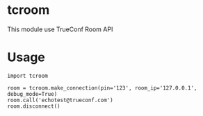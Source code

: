 # tcroom
This module use TrueConf Room API

# Usage
```
import tcroom

room = tcroom.make_connection(pin='123', room_ip='127.0.0.1', debug_mode=True)
room.call('echotest@trueconf.com')
room.disconnect()
```
